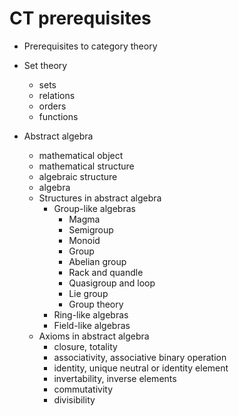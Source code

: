 # CT prerequisites

* Prerequisites to category theory

* Set theory
  - sets
  - relations
  - orders
  - functions

* Abstract algebra
  - mathematical object
  - mathematical structure
  - algebraic structure
  - algebra
  * Structures in abstract algebra
    * Group-like algebras
      - Magma
      - Semigroup
      - Monoid
      - Group
      - Abelian group
      - Rack and quandle
      - Quasigroup and loop
      - Lie group
      - Group theory
    * Ring-like algebras
    * Field-like algebras
  * Axioms in abstract algebra
    - closure, totality
    - associativity, associative binary operation
    - identity, unique neutral or identity element
    - invertability, inverse elements
    - commutativity
    - divisibility
